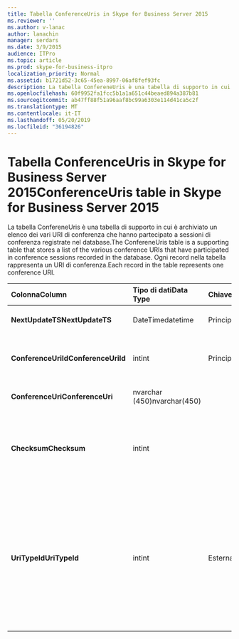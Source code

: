 ```yaml
---
title: Tabella ConferenceUris in Skype for Business Server 2015
ms.reviewer: ''
ms.author: v-lanac
author: lanachin
manager: serdars
ms.date: 3/9/2015
audience: ITPro
ms.topic: article
ms.prod: skype-for-business-itpro
localization_priority: Normal
ms.assetid: b1721d52-3c65-45ea-8997-06af8fef93fc
description: La tabella ConfereneUris è una tabella di supporto in cui è archiviato un elenco dei vari URI di conferenza che hanno partecipato a sessioni di conferenza registrate nel database. Ogni record nella tabella rappresenta un URI di conferenza.
ms.openlocfilehash: 60f9952fa1fcc5b1a1a651c44beaed894a387b81
ms.sourcegitcommit: ab47ff88f51a96aaf8bc99a6303e114d41ca5c2f
ms.translationtype: MT
ms.contentlocale: it-IT
ms.lasthandoff: 05/20/2019
ms.locfileid: "36194826"
---
```

# <a name="conferenceuris-table-in-skype-for-business-server-2015"></a><span data-ttu-id="9741c-104">Tabella ConferenceUris in Skype for Business Server 2015</span><span class="sxs-lookup"><span data-stu-id="9741c-104">ConferenceUris table in Skype for Business Server 2015</span></span>
 
<span data-ttu-id="9741c-105">La tabella ConfereneUris è una tabella di supporto in cui è archiviato un elenco dei vari URI di conferenza che hanno partecipato a sessioni di conferenza registrate nel database.</span><span class="sxs-lookup"><span data-stu-id="9741c-105">The ConfereneUris table is a supporting table that stores a list of the various conference URIs that have participated in conference sessions recorded in the database.</span></span> <span data-ttu-id="9741c-106">Ogni record nella tabella rappresenta un URI di conferenza.</span><span class="sxs-lookup"><span data-stu-id="9741c-106">Each record in the table represents one conference URI.</span></span>
  
|<span data-ttu-id="9741c-107">**Colonna**</span><span class="sxs-lookup"><span data-stu-id="9741c-107">**Column**</span></span>|<span data-ttu-id="9741c-108">**Tipo di dati**</span><span class="sxs-lookup"><span data-stu-id="9741c-108">**Data Type**</span></span>|<span data-ttu-id="9741c-109">**Chiave/indice**</span><span class="sxs-lookup"><span data-stu-id="9741c-109">**Key/Index**</span></span>|<span data-ttu-id="9741c-110">**Dettagli**</span><span class="sxs-lookup"><span data-stu-id="9741c-110">**Details**</span></span>|
|:-----|:-----|:-----|:-----|
|<span data-ttu-id="9741c-111">**NextUpdateTS**</span><span class="sxs-lookup"><span data-stu-id="9741c-111">**NextUpdateTS**</span></span> <br/> |<span data-ttu-id="9741c-112">DateTime</span><span class="sxs-lookup"><span data-stu-id="9741c-112">datetime</span></span>  <br/> |<span data-ttu-id="9741c-113">Principale</span><span class="sxs-lookup"><span data-stu-id="9741c-113">Primary</span></span>  <br/> |<span data-ttu-id="9741c-114">Indicatore di data e ora, interno usato.</span><span class="sxs-lookup"><span data-stu-id="9741c-114">Time stamp, Internal used.</span></span>  <br/> |
|<span data-ttu-id="9741c-115">**ConferenceUriId**</span><span class="sxs-lookup"><span data-stu-id="9741c-115">**ConferenceUriId**</span></span> <br/> |<span data-ttu-id="9741c-116">int</span><span class="sxs-lookup"><span data-stu-id="9741c-116">int</span></span>  <br/> |<span data-ttu-id="9741c-117">Principale</span><span class="sxs-lookup"><span data-stu-id="9741c-117">Primary</span></span>  <br/> |<span data-ttu-id="9741c-118">Numero univoco che identifica questo URI della conferenza.</span><span class="sxs-lookup"><span data-stu-id="9741c-118">Unique number identifying this conference URI.</span></span>  <br/> |
|<span data-ttu-id="9741c-119">**ConferenceUri**</span><span class="sxs-lookup"><span data-stu-id="9741c-119">**ConferenceUri**</span></span> <br/> |<span data-ttu-id="9741c-120">nvarchar (450)</span><span class="sxs-lookup"><span data-stu-id="9741c-120">nvarchar(450)</span></span>  <br/> ||<span data-ttu-id="9741c-121">URI conferenza.</span><span class="sxs-lookup"><span data-stu-id="9741c-121">Conference URI.</span></span>  <br/> |
|<span data-ttu-id="9741c-122">**Checksum**</span><span class="sxs-lookup"><span data-stu-id="9741c-122">**Checksum**</span></span> <br/> |<span data-ttu-id="9741c-123">int</span><span class="sxs-lookup"><span data-stu-id="9741c-123">int</span></span>  <br/> ||<span data-ttu-id="9741c-124">Checksum di ConferenceUri.</span><span class="sxs-lookup"><span data-stu-id="9741c-124">Checksum of ConferenceUri.</span></span> <span data-ttu-id="9741c-125">Usato per aumentare la velocità delle ricerche nel database.</span><span class="sxs-lookup"><span data-stu-id="9741c-125">Used to increases the speed of database searches.</span></span>  <br/> |
|<span data-ttu-id="9741c-126">**UriTypeId**</span><span class="sxs-lookup"><span data-stu-id="9741c-126">**UriTypeId**</span></span> <br/> |<span data-ttu-id="9741c-127">int</span><span class="sxs-lookup"><span data-stu-id="9741c-127">int</span></span>  <br/> |<span data-ttu-id="9741c-128">Esterna</span><span class="sxs-lookup"><span data-stu-id="9741c-128">Foreign</span></span>  <br/> |<span data-ttu-id="9741c-129">Tipo di URI, ad esempio conf: chat per la conferenza di messaggistica istantanea o conf: audio-video per conferenze audio/video.</span><span class="sxs-lookup"><span data-stu-id="9741c-129">URI type, such as conf:chat for IM conference, or conf:audio-video for audio/video conference.</span></span> <span data-ttu-id="9741c-130">Per altre informazioni, vedere la tabella [tabella UriTypes](uritypes.md) .</span><span class="sxs-lookup"><span data-stu-id="9741c-130">See the [UriTypes table](uritypes.md) table for more information.</span></span> <br/> |
   


